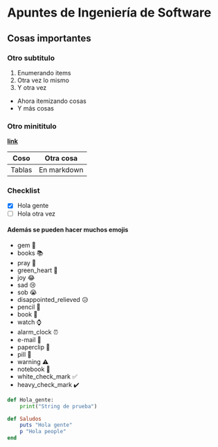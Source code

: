 # Apuntes de Ingeniería de Software
## Cosas importantes
### Otro subtitulo

1. Enumerando items 
2. Otra vez lo mismo
3. Y otra vez

- Ahora itemizando cosas
- Y más cosas

### Otro minititulo

[<ins>**link**</ins>](google.com)


| Coso | Otra cosa |
|--- | ---| 
| Tablas | En markdown |

### Checklist

- [X] Hola gente
- [ ] Hola otra vez

#### Además se pueden hacer muchos emojis

- gem :gem:
- books :books:
- pray :pray:
- green_heart :green_heart:
- joy :joy:
- sad :cry:
- sob :sob:
- disappointed_relieved :disappointed_relieved:
- pencil :pencil:
- book :book:
- watch :watch:
- alarm_clock :alarm_clock:
- e-mail :e-mail:
- paperclip :paperclip:
- pill :pill:
- warning :warning:
- notebook :notebook:
- white_check_mark :white_check_mark:
- heavy_check_mark :heavy_check_mark:

```python
def Hola_gente:
    print("String de prueba")
```

```ruby
def Saludos
    puts "Hola gente"
    p "Hola people"
end
